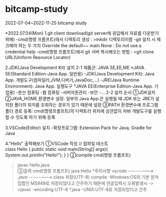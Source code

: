 # bitcamp-study
2022-07-04~2022-11-25 bitcamp study

*2022.07.04(Mon)
1.git client download(git server에 응답해서 자료를 다운받기위해)
-cmd(명령 프롬프트)에서 디렉토리 생성 : >mkdir 디렉토리이름
-git 설치 시 체크해야 하는 두 가지 Override the default~~ main
                                 None : Do not use a credential help
-cmd(명령 프롬프트)에서 git 서버 복사해오는 방법
: >git clone URL(Uniform Resource Locator)

2.JDK(Java Development Kit) 설치
2-1 제품군: JAVA SE,EE,ME
*JAVA SE(Standard Edition-Java App. 일반용)
  -JDK(Java Development Kit): Java App. 개발도구(컴파일러,JVM,디버거,JavaDoc,...)
  -JRE(Java Runtime Environment): Java App. 실행도구
*JAVA EE(Enterprise Edition-Java App. 기업용)
  -분산 컴퓨팅
  -웹 컴퓨팅
  -서버자원관리
  -보안
  -...
2-2 설치 순서
 ①JDK설치
 ②JAVA_HOME 환경변수 설정: 일부의 Java App.은 실행될 때 JDK 또는 JRE가 설치된 폴더의 위치를 조회하는 경우가 있기 때문에 설정
 ③PATH 환경변수에 프로그램 폴더 경로 등록: cmd(명령프롬프트)의 디렉토리 위치에 상관없이 자바 개발도구를 실행할 수 잇도록 하기 위해 등록

3.VSCode(Editor) 설치
  -확장프로그램: Extension Pack for Java, Gradle for Java

4."Hello" 출력해보기
①VSCode 작성
// 컴파일 테스트    
class Hello {
    public static void main(String[] args){
        System.out.println("Hello!");
    }
}
②compile
cmd(명령 프롬프트)
>javac Hello.java  
③출력
cmd(명령 프롬프트)
>java Hello
*주의사항
vscode ----------> *.java --------->*.class
       저장(UTF-8)         compile
                           -Windows:OS의 기본 문자집합인 MS949로 저장되었다고 간주하기 때문에 한글입력시 오류발생시 -> >javac -encoding UTF-8 *.java
                           -UNIX:UTF-8로 저장되었다고 간주
